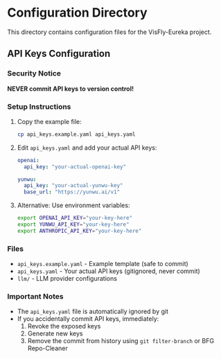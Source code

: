 # Configuration Directory

This directory contains configuration files for the VisFly-Eureka project.

## API Keys Configuration

### Security Notice
**NEVER commit API keys to version control!**

### Setup Instructions

1. Copy the example file:
   ```bash
   cp api_keys.example.yaml api_keys.yaml
   ```

2. Edit `api_keys.yaml` and add your actual API keys:
   ```yaml
   openai:
     api_key: "your-actual-openai-key"
   
   yunwu:
     api_key: "your-actual-yunwu-key"
     base_url: "https://yunwu.ai/v1"
   ```

3. Alternative: Use environment variables:
   ```bash
   export OPENAI_API_KEY="your-key-here"
   export YUNWU_API_KEY="your-key-here"
   export ANTHROPIC_API_KEY="your-key-here"
   ```

### Files

- `api_keys.example.yaml` - Example template (safe to commit)
- `api_keys.yaml` - Your actual API keys (gitignored, never commit)
- `llm/` - LLM provider configurations

### Important Notes

- The `api_keys.yaml` file is automatically ignored by git
- If you accidentally commit API keys, immediately:
  1. Revoke the exposed keys
  2. Generate new keys
  3. Remove the commit from history using `git filter-branch` or BFG Repo-Cleaner